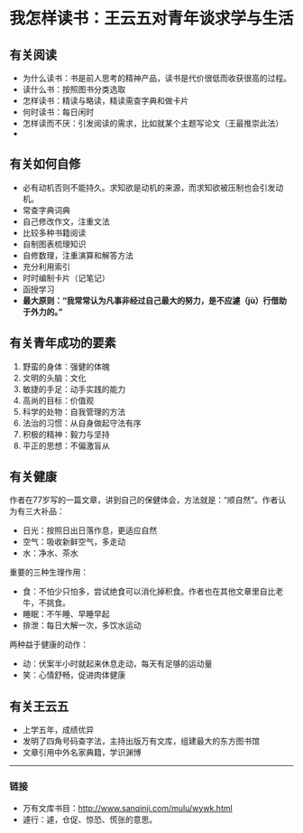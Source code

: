 # 我怎样读书：王云五对青年谈求学与生活

## 有关阅读

* 为什么读书：书是前人思考的精神产品，读书是代价很低而收获很高的过程。
* 读什么书：按照图书分类选取
* 怎样读书：精读与略读，精读需查字典和做卡片
* 何时读书：每日闲时
* 怎样读而不厌：引发阅读的需求，比如就某个主题写论文（王最推崇此法）
*

## 有关如何自修

* 必有动机否则不能持久。求知欲是动机的来源，而求知欲被压制也会引发动机。
* 常查字典词典
* 自己修改作文，注重文法
* 比较多种书籍阅读
* 自制图表梳理知识
* 自修数理，注重演算和解答方法
* 充分利用索引
* 时时编制卡片（记笔记）
* 函授学习
* **最大原则：“我常常认为凡事非经过自己最大的努力，是不应遽（jù）行借助于外力的。”**


## 有关青年成功的要素

1. 野蛮的身体：强健的体魄
2. 文明的头脑：文化
3. 敏捷的手足：动手实践的能力
4. 高尚的目标：价值观
5. 科学的处物：自我管理的方法
6. 法治的习惯：从自身做起守法有序
7. 积极的精神：毅力与坚持
8. 平正的思想：不偏激盲从

## 有关健康

作者在77岁写的一篇文章，讲到自己的保健体会，方法就是：“顺自然”。作者认为有三大补品：

* 日光：按照日出日落作息，更适应自然
* 空气：吸收新鲜空气，多走动
* 水：净水、茶水

重要的三种生理作用：

* 食：不怕少只怕多，尝试绝食可以消化掉积食。作者也在其他文章里自比老牛，不挑食。
* 睡眠：不午睡、早睡早起
* 排泄：每日大解一次，多饮水运动

两种益于健康的动作：

* 动：伏案半小时就起来休息走动，每天有足够的运动量
* 笑：心情舒畅，促进肉体健康

## 有关王云五

* 上学五年，成绩优异
* 发明了四角号码查字法，主持出版万有文库，组建最大的东方图书馆
* 文章引用中外名家典籍，学识渊博

---
### 链接

* 万有文库书目：http://www.sanqinji.com/mulu/wywk.html
* 遽行：遽，仓促、惊恐、慌张的意思。
